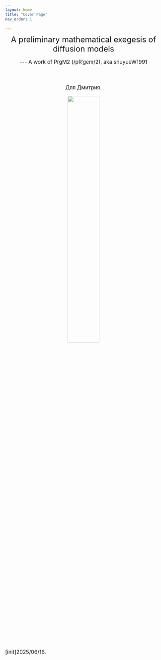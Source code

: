 ```yaml
---
layout: home
title: "Cover Page"
nav_order: 1

---
```


<div style="text-align: center; font-size: 1.8em;">
A preliminary mathematical exegesis of diffusion models
</div>

<br>

<div style="text-align: center; font-size: 1.2em;">
--- A work of PrgM2 (/pRˈɡem/2), aka shuyueW1991
</div>

<br><br>

<div style="text-align: center; font-size: 1.2em;">
Для Дмитрия.
</div>

<br>



<div style="text-align: center;">
  <img src="./assets/images/combined.png" style="width: 45%; max-width: 400px; height: auto; margin: 0 auto;">
</div>

<br>

<div style="text-align: left; font-size: 1.2em;">
[init]2025/06/16.
</div>

